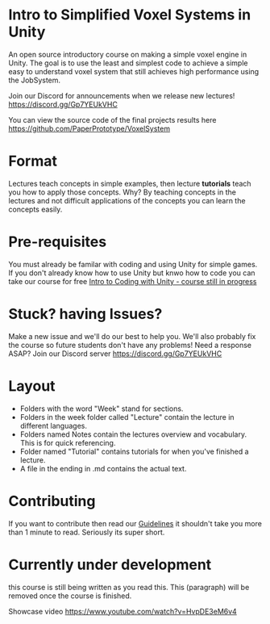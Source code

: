 # Intro to Simplified Voxel Systems in Unity
An open source introductory course on making a simple voxel engine in Unity. The goal is to use the least and simplest code to achieve a simple easy to understand voxel system that still achieves high performance using the JobSystem.

Join our Discord for announcements when we release new lectures! https://discord.gg/Gp7YEUkVHC

You can view the source code of the final projects results here https://github.com/PaperPrototype/VoxelSystem

# Format
Lectures teach concepts in simple examples, then lecture **tutorials** teach you how to apply those concepts. Why? By teaching concepts in the lectures and not difficult applications of the concepts you can learn the concepts easily.

# Pre-requisites
You must already be familar with coding and using Unity for simple games.
If you don't already know how to use Unity but knwo how to code you can take our course for free
[Intro to Coding with Unity - course still in progress](https://github.com/PaperPrototype/Intro-to-Coding-with-Unity)

# Stuck? having Issues?
Make a new issue and we'll do our best to help you. We'll also probably fix the course so future students don't have any problems! Need a response ASAP? Join our Discord server https://discord.gg/Gp7YEUkVHC

# Layout
 - Folders with the word "Week" stand for sections.
 - Folders in the week folder called "Lecture" contain the lecture in different languages.
 - Folders named Notes contain the lectures overview and vocabulary. This is for quick referencing.
 - Folder named "Tutorial" contains tutorials for when you've finished a lecture.
 - A file in the ending in .md contains the actual text.

# Contributing
If you want to contribute then read our [Guidelines](https://github.com/Nanite3D/Nanite-course-Guidelines) it shouldn't take you more than 1 minute to read. Seriously its super short.

 # Currently under development
 this course is still being written as you read this. This (paragraph) will be removed once the course is finished.

Showcase video https://www.youtube.com/watch?v=HvpDE3eM6v4
